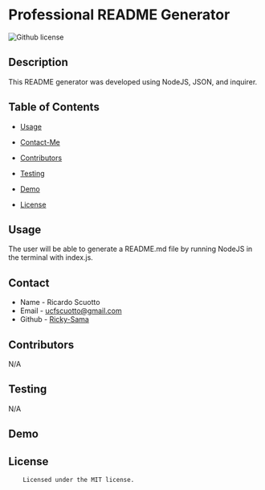 # Professional README Generator

![Github license](https://img.shields.io/badge/license-MIT-yellowgreen.svg)

## Description
This README generator was developed using NodeJS, JSON, and inquirer.
## Table of Contents
* [Usage](#usage)
* [Contact-Me](#contact-me)
* [Contributors](#contributors)
* [Testing](#testing)
* [Demo](#demo)

* [License](#license)

## Usage
The user will be able to generate a README.md file by running NodeJS in the terminal with index.js.
## Contact
* Name - Ricardo Scuotto
* Email - ucfscuotto@gmail.com
* Github - [Ricky-Sama](https://github.com/Ricky-Sama/)
## Contributors
N/A
## Testing
N/A

## Demo

## License

        Licensed under the MIT license.